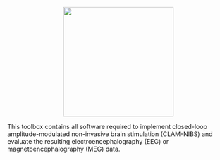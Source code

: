 <p align="center"><img src="https://github.com/davidhaslacher/clam-nibs/assets/17557712/8c8c247d-ba0d-43e4-9a35-538b4e1d9f9b" width="250"></p>
This toolbox contains all software required to implement closed-loop amplitude-modulated non-invasive brain stimulation (CLAM-NIBS) and evaluate the resulting electroencephalography (EEG) or magnetoencephalography (MEG) data.
